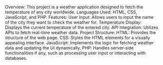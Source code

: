 Overview:
This project is a weather application designed to fetch the temperature of any city worldwide.
Languages Used:
HTML, CSS, JavaScript, and PHP.
Features:
User Input: Allows users to input the name of the city they want to check the weather for.
Temperature Display: Displays the current temperature of the entered city.
API Integration: Utilizes APIs to fetch real-time weather data.
Project Structure:
HTML: Provides the structure of the web page.
CSS: Styles the HTML elements for a visually appealing interface.
JavaScript: Implements the logic for fetching weather data and updating the UI dynamically.
PHP: Handles server-side functionalities if any, such as processing user input or interacting with databases.
